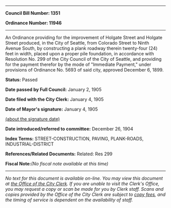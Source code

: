 

********

**Council Bill Number: 1351**
   
**Ordinance Number: 11946**
********

 An Ordinance providing for the improvement of Holgate Street and Holgate Street produced, in the City of Seattle, from Colorado Street to Ninth Avenue South, by constructing a plank roadway therein twenty-four (24) feet in width, placed upon a proper pile foundation, in accordance with Resolution No. 299 of the City Council of the City of Seattle, and providing for the payment therefor by the mode of "Immediate Payment," under provisions of Ordinance No. 5693 of said city, approved December 6, 1899.

**Status:** Passed
   
**Date passed by Full Council:** January 2, 1905
   
**Date filed with the City Clerk:** January 4, 1905
   
**Date of Mayor's signature:** January 4, 1905
   
[(about the signature date)](/~public/approvaldate.htm)
   
   
   
**Date introduced/referred to committee:** December 26, 1904
   
   
**Index Terms:** STREET-CONSTRUCTION, PAVING, PLANK-ROADS, INDUSTRIAL-DISTRICT

**References/Related Documents:** Related: Res 299

**Fiscal Note:**_(No fiscal note available at this time)_
********

_No text for this document is available on-line. You may view this document at [the Office of the City Clerk](http://www.seattle.gov/leg/clerk/contactUs.htm). If you are unable to visit the Clerk's Office, you may request a copy or scan be made for you by Clerk staff. Scans and copies provided by the Office of the City Clerk are subject to [copy fees](http://clerk.seattle.gov/~public/clerkfees.htm), and the timing of service is dependent on the availability of staff._

